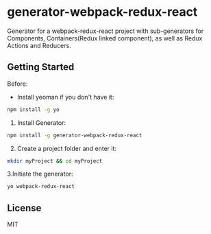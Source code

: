 # generator-webpack-redux-react

Generator for a webpack-redux-react project with sub-generators for Components, Containers(Redux linked component), as well as Redux Actions and Reducers.

## Getting Started

Before:
* Install yeoman if you don't have it:
```bash
npm install -g yo
```

1. Install Generator:

```bash
npm install -g generator-webpack-redux-react
```
2. Create a project folder and enter it:

```bash
mkdir myProject && cd myProject
```

3.Initiate the generator:

```bash
yo webpack-redux-react
```

## License

MIT
